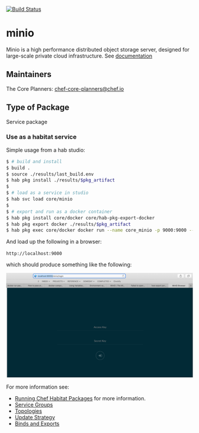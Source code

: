 [![Build Status](https://dev.azure.com/chefcorp-partnerengineering/Chef%20Base%20Plans/_apis/build/status/chef-base-plans.minio?branchName=master)](https://dev.azure.com/chefcorp-partnerengineering/Chef%20Base%20Plans/_build/latest?definitionId=116&branchName=master)

# minio

Minio is a high performance distributed object storage server, designed for large-scale private cloud infrastructure.  See [documentation](https://docs.min.io)

## Maintainers

The Core Planners: <chef-core-planners@chef.io>

## Type of Package

Service package

### Use as a habitat service

Simple usage from a hab studio:

```bash
$ # build and install
$ build .
$ source ./results/last_build.env
$ hab pkg install ./results/$pkg_artifact
$
$ # load as a service in studio
$ hab svc load core/minio
$
$ # export and run as a docker container
$ hab pkg install core/docker core/hab-pkg-export-docker
$ hab pkg export docker ./results/$pkg_artifact
$ hab pkg exec core/docker docker run --name core_minio -p 9000:9000 --rm -de HAB_LICENSE=accept core/minio
```

And load up the following in a browser:

``http://localhost:9000``

which should produce something like the following:

![minio browser](img/minio_browser.png)

For more information see:

* [Running Chef Habitat Packages](https://www.habitat.sh/docs/using-habitat/using-packages/) for more information.
* [Service Groups](https://www.habitat.sh/docs/using-habitat/service-groups/)
* [Topologies](https://www.habitat.sh/docs/using-habitat/topologies/)
* [Update Strategy](https://www.habitat.sh/docs/using-habitat/using-updates/)
* [Binds and Exports](https://www.habitat.sh/docs/developing-packages/#runtime-binds-and-exports)